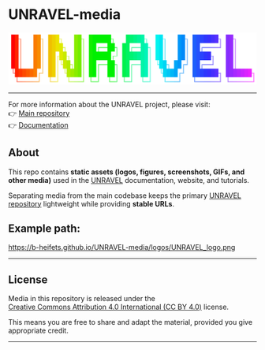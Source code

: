 # UNRAVEL-media

[![UNRAVEL Logo](https://github.com/b-heifets/UNRAVEL-media/blob/main/logos/UNRAVEL_logo.png)](https://b-heifets.github.io/UNRAVEL/)


---

For more information about the UNRAVEL project, please visit:  
👉 [Main repository](https://github.com/b-heifets/UNRAVEL)  
👉 [Documentation](https://b-heifets.github.io/UNRAVEL/)


## About

This repo contains **static assets (logos, figures, screenshots, GIFs, and other media)** used in the [UNRAVEL](https://github.com/b-heifets/UNRAVEL) documentation, website, and tutorials.  

Separating media from the main codebase keeps the primary [UNRAVEL repository](https://github.com/b-heifets/UNRAVEL) lightweight while providing **stable URLs**.

## Example path:

https://b-heifets.github.io/UNRAVEL-media/logos/UNRAVEL_logo.png

---

## License

Media in this repository is released under the  
[Creative Commons Attribution 4.0 International (CC BY 4.0)](https://creativecommons.org/licenses/by/4.0/) license.  

This means you are free to share and adapt the material, provided you give appropriate credit.  

---







